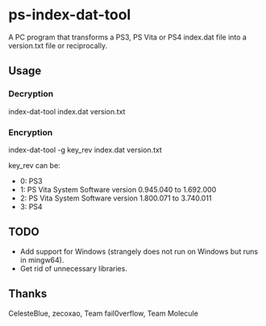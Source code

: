 # ps-index-dat-tool

A PC program that transforms a PS3, PS Vita or PS4 index.dat file into a version.txt file or reciprocally.

## Usage

### Decryption

index-dat-tool index.dat version.txt

### Encryption

index-dat-tool -g key_rev index.dat version.txt

key_rev can be:
* 0: PS3
* 1: PS Vita System Software version 0.945.040 to 1.692.000
* 2: PS Vita System Software version 1.800.071 to 3.740.011
* 3: PS4

## TODO

* Add support for Windows (strangely does not run on Windows but runs in mingw64).
* Get rid of unnecessary libraries.

## Thanks

CelesteBlue, zecoxao, Team fail0verflow, Team Molecule
